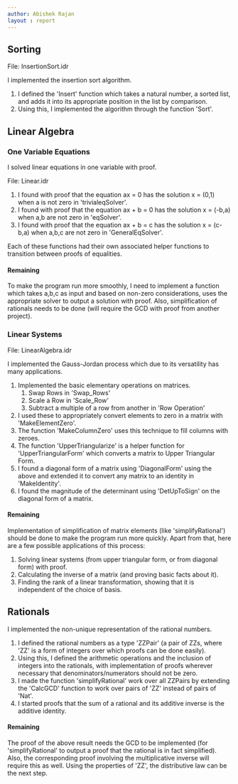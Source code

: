 ```yaml
---
author: Abishek Rajan
layout : report
---
```


## Sorting

File: InsertionSort.idr

I implemented the insertion sort algorithm.

1. I defined the 'Insert' function which takes a natural number, a sorted list, and adds it into its appropriate position in the list by comparison.
2. Using this, I implemented the algorithm through the function 'Sort'.

## Linear Algebra

### One Variable Equations

I solved linear equations in one variable with proof.

File: Linear.idr

1. I found with proof that the equation ax = 0 has the solution x = (0,1) when a is not zero in 'trivialeqSolver'.
2. I found with proof that the equation ax + b = 0 has the solution x = (-b,a) when a,b are not zero in 'eqSolver'.
3. I found with proof that the equation ax + b = c has the solution x = (c-b,a) when a,b,c are not zero in 'GeneralEqSolver'.

Each of these functions had their own associated helper functions to transition between proofs of equalities.

#### Remaining

To make the program run more smoothly, I need to implement a function which takes a,b,c as input and based on non-zero considerations, uses the appropriate solver to output a solution with proof. Also, simplification of rationals needs to be done (will require the GCD with proof from another project).

### Linear Systems

File: LinearAlgebra.idr

I implemented the Gauss-Jordan process which due to its versatility has many applications.

1. Implemented the basic elementary operations on matrices.
   1. Swap Rows in 'Swap_Rows'
   2. Scale a Row in 'Scale_Row'
   3. Subtract a multiple of a row from another in 'Row Operation'
2. I used these to appropriately convert elements to zero in a matrix with 'MakeElementZero'.
3. The function 'MakeColumnZero' uses this technique to fill columns with zeroes.
4. The function 'UpperTriangularize' is a helper function for 'UpperTriangularForm' which converts a matrix to Upper Triangular Form.
5. I found a diagonal form of a matrix using 'DiagonalForm' using the above and extended it to convert any matrix to an identity in 'MakeIdentity'.
6. I found the magnitude of the determinant using 'DetUpToSign' on the diagonal form of a matrix.

#### Remaining

Implementation of simplification of matrix elements (like 'simplifyRational') should be done to make the program run more quickly. Apart from that, here are a few possible applications of this process: 

1. Solving linear systems (from upper triangular form, or from diagonal form) with proof.
2. Calculating the inverse of a matrix (and proving basic facts about it).
3. Finding the rank of a linear transformation, showing that it is independent of the choice of basis.

## Rationals

I implemented the non-unique representation of the rational numbers.

1. I defined the rational numbers as a type 'ZZPair' (a pair of ZZs, where 'ZZ' is a form of integers over which proofs can be done easily).
2. Using this, I defined the arithmetic operations and the inclusion of integers into the rationals, with implementation of proofs wherever necessary that denominators/numerators should not be zero.
3. I made the function 'simplifyRational' work over all ZZPairs by extending the 'CalcGCD' function to work over pairs of 'ZZ' instead of pairs of 'Nat'.
4. I started proofs that the sum of a rational and its additive inverse is the additive identity.

#### Remaining

The proof of the above result needs the GCD to be implemented (for 'simplifyRational' to output a proof that the rational is in fact simplified). Also, the corresponding proof involving the multiplicative inverse will require this as well. Using the properties of 'ZZ', the distributive law can be the next step.
